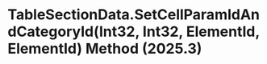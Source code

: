 # TableSectionData.SetCellParamIdAndCategoryId(Int32, Int32, ElementId, ElementId) Method (2025.3)

﻿
